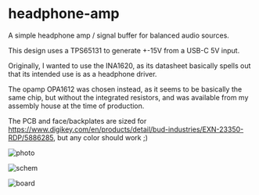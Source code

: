 # headphone-amp
A simple headphone amp / signal buffer for balanced audio sources.

This design uses a TPS65131 to generate +-15V from a USB-C 5V input.

Originally, I wanted to use the INA1620, as its datasheet basically spells out that its intended use is as a headphone driver.

The opamp OPA1612 was chosen instead, as it seems to be basically the same chip, but without the integrated resistors, and was available from my assembly house at the time of production.

The PCB and face/backplates are sized for https://www.digikey.com/en/products/detail/bud-industries/EXN-23350-RDP/5886285, but any color should work ;)

![photo](https://user-images.githubusercontent.com/2049284/146654836-e6241553-b79b-4735-8bd5-b0add7f25c5d.jpeg)

![schem](https://user-images.githubusercontent.com/2049284/144735200-33f08565-4944-460a-a572-a2ad4e9e27c3.png)

![board](https://user-images.githubusercontent.com/2049284/144735203-5e2ff470-4a39-44e0-9362-899f8e8d235c.png)
